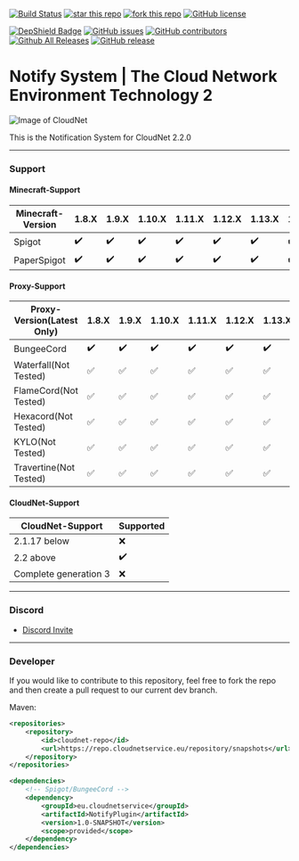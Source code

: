 [![Build Status](https://ci.cloudnetservice.eu/buildStatus/icon?job=CloudNetService/v2-notifysystem/master)](https://ci.cloudnetservice.eu/job/CloudNetService/job/v2-notifysystem/master)
[![star this repo](http://githubbadges.com/star.svg?user=CloudNetService&repo=v2-notifysystem)](https://github.com/CloudNetService/v2-notifysystem)
[![fork this repo](http://githubbadges.com/fork.svg?user=CloudNetService&repo=v2-notifysystem)](https://github.com/CloudNetService/v2-notifysystem/fork)
[![GitHub license](https://img.shields.io/github/license/CloudNetService/v2-notifysystem.svg)](https://github.com/CloudNetService/v2-notifysystem/blob/master/LICENSE)

[![DepShield Badge](https://depshield.sonatype.org/badges/CloudNetService/v2-notifysystem/depshield.svg)](https://depshield.github.io)
[![GitHub issues](https://img.shields.io/github/issues/CloudNetService/v2-notifysystem.svg)](https://github.com/CloudNetService/v2-notifysystem/issues)
[![GitHub contributors](https://img.shields.io/github/contributors/CloudNetService/v2-notifysystem.svg)](https://github.com/CloudNetService/v2-notifysystem/graphs/contributors)
[![Github All Releases](https://img.shields.io/github/downloads/CloudNetService/v2-notifysystem/total.svg)](https://github.com/CloudNetService/v2-notifysystem/releases)
[![GitHub release](https://img.shields.io/github/release/CloudNetService/Cv2-notifysystem.svg)](https://github.com/CloudNetService/v2-notifysystem/releases)


# Notify System | The Cloud Network Environment Technology 2
![Image of CloudNet](https://cdn.discordapp.com/attachments/325383142464552972/354670548292206594/CloudNet.png)

This is the Notification System for CloudNet 2.2.0
 
___
 ### Support
 
 #### Minecraft-Support
 | Minecraft-Version | 1.8.X | 1.9.X | 1.10.X | 1.11.X | 1.12.X | 1.13.X | 1.14.X | 1.15.X |
 |----------------|-------|-------|--------|--------|--------|--------|--------|--------|
 | Spigot | :heavy_check_mark: | :heavy_check_mark: | :heavy_check_mark: | :heavy_check_mark: | :heavy_check_mark: | :heavy_check_mark: | :heavy_check_mark: | :heavy_check_mark: |
 | PaperSpigot | :heavy_check_mark: | :heavy_check_mark: | :heavy_check_mark: | :heavy_check_mark: | :heavy_check_mark: | :heavy_check_mark: | :heavy_check_mark: | :heavy_check_mark: |

 #### Proxy-Support
 | Proxy-Version(Latest Only) | 1.8.X | 1.9.X | 1.10.X | 1.11.X | 1.12.X | 1.13.X | 1.14.X | 1.15.X |
 |----------------|-------|-------|--------|--------|--------|--------|--------|--------|
 | BungeeCord | :heavy_check_mark: | :heavy_check_mark: | :heavy_check_mark: | :heavy_check_mark: | :heavy_check_mark: | :heavy_check_mark: | :heavy_check_mark: | :heavy_check_mark: |
 | Waterfall(Not Tested) | :white_check_mark: | :white_check_mark: | :white_check_mark: | :white_check_mark: | :white_check_mark: | :white_check_mark: | :white_check_mark: | :white_check_mark: |
 | FlameCord(Not Tested) | :white_check_mark: | :white_check_mark: | :white_check_mark: | :white_check_mark: | :white_check_mark: | :white_check_mark: | :white_check_mark: | :white_check_mark: |
 | Hexacord(Not Tested) | :white_check_mark: | :white_check_mark: | :white_check_mark: | :white_check_mark: | :white_check_mark: | :white_check_mark: | :white_check_mark: | :white_check_mark: |
 | KYLO(Not Tested) | :white_check_mark: | :white_check_mark: | :white_check_mark: | :white_check_mark: | :white_check_mark: | :white_check_mark: | :white_check_mark: | :white_check_mark: |
 | Travertine(Not Tested) | :white_check_mark: | :white_check_mark: | :white_check_mark: | :white_check_mark: | :white_check_mark: | :white_check_mark: | :white_check_mark: | :white_check_mark: |
 
 
 #### CloudNet-Support
 | CloudNet-Support | Supported | 
 |------------------|-----------|
 | 2.1.17 below | :x: |
 | 2.2 above| :heavy_check_mark: |
 | Complete generation 3 | :x: |
  
___
    
### Discord
 *  [Discord Invite](https://discord.gg/CPCWr7w)
 
---
### Developer
If you would like to contribute to this repository, feel free to fork the repo and then create a pull request to our current dev branch. 
 
Maven:
```xml
<repositories>
    <repository>
        <id>cloudnet-repo</id>
        <url>https://repo.cloudnetservice.eu/repository/snapshots</url>
    </repository>
</repositories>

<dependencies>
    <!-- Spigot/BungeeCord -->
    <dependency>
        <groupId>eu.cloudnetservice</groupId>
        <artifactId>NotifyPlugin</artifactId>
        <version>1.0-SNAPSHOT</version>
        <scope>provided</scope>
    </dependency>
</dependencies>
```